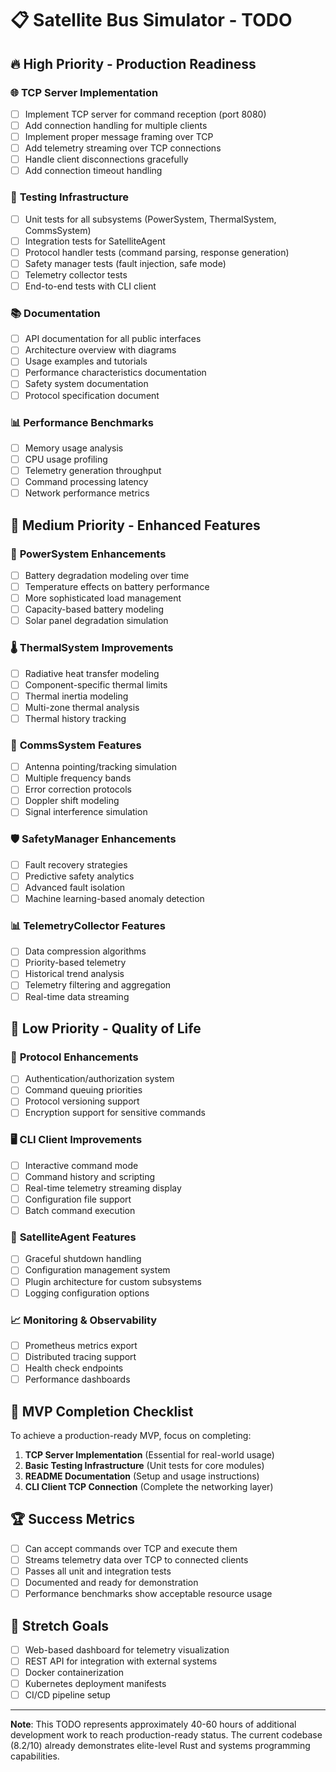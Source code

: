 # 📋 Satellite Bus Simulator - TODO

## 🔥 **High Priority - Production Readiness**

### 🌐 **TCP Server Implementation**
- [ ] Implement TCP server for command reception (port 8080)
- [ ] Add connection handling for multiple clients
- [ ] Implement proper message framing over TCP
- [ ] Add telemetry streaming over TCP connections
- [ ] Handle client disconnections gracefully
- [ ] Add connection timeout handling

### 🧪 **Testing Infrastructure**
- [ ] Unit tests for all subsystems (PowerSystem, ThermalSystem, CommsSystem)
- [ ] Integration tests for SatelliteAgent
- [ ] Protocol handler tests (command parsing, response generation)
- [ ] Safety manager tests (fault injection, safe mode)
- [ ] Telemetry collector tests
- [ ] End-to-end tests with CLI client

### 📚 **Documentation**
- [ ] API documentation for all public interfaces
- [ ] Architecture overview with diagrams
- [ ] Usage examples and tutorials
- [ ] Performance characteristics documentation
- [ ] Safety system documentation
- [ ] Protocol specification document

### 📊 **Performance Benchmarks**
- [ ] Memory usage analysis
- [ ] CPU usage profiling
- [ ] Telemetry generation throughput
- [ ] Command processing latency
- [ ] Network performance metrics

## 🚀 **Medium Priority - Enhanced Features**

### 🔋 **PowerSystem Enhancements**
- [ ] Battery degradation modeling over time
- [ ] Temperature effects on battery performance
- [ ] More sophisticated load management
- [ ] Capacity-based battery modeling
- [ ] Solar panel degradation simulation

### 🌡️ **ThermalSystem Improvements**
- [ ] Radiative heat transfer modeling
- [ ] Component-specific thermal limits
- [ ] Thermal inertia modeling
- [ ] Multi-zone thermal analysis
- [ ] Thermal history tracking

### 📡 **CommsSystem Features**
- [ ] Antenna pointing/tracking simulation
- [ ] Multiple frequency bands
- [ ] Error correction protocols
- [ ] Doppler shift modeling
- [ ] Signal interference simulation

### 🛡️ **SafetyManager Enhancements**
- [ ] Fault recovery strategies
- [ ] Predictive safety analytics
- [ ] Advanced fault isolation
- [ ] Machine learning-based anomaly detection

### 📊 **TelemetryCollector Features**
- [ ] Data compression algorithms
- [ ] Priority-based telemetry
- [ ] Historical trend analysis
- [ ] Telemetry filtering and aggregation
- [ ] Real-time data streaming

## 🔧 **Low Priority - Quality of Life**

### 🔌 **Protocol Enhancements**
- [ ] Authentication/authorization system
- [ ] Command queuing priorities
- [ ] Protocol versioning support
- [ ] Encryption support for sensitive commands

### 🖥️ **CLI Client Improvements**
- [ ] Interactive command mode
- [ ] Command history and scripting
- [ ] Real-time telemetry streaming display
- [ ] Configuration file support
- [ ] Batch command execution

### 🤖 **SatelliteAgent Features**
- [ ] Graceful shutdown handling
- [ ] Configuration management system
- [ ] Plugin architecture for custom subsystems
- [ ] Logging configuration options

### 📈 **Monitoring & Observability**
- [ ] Prometheus metrics export
- [ ] Distributed tracing support
- [ ] Health check endpoints
- [ ] Performance dashboards

## 🎯 **MVP Completion Checklist**

To achieve a production-ready MVP, focus on completing:

1. **TCP Server Implementation** (Essential for real-world usage)
2. **Basic Testing Infrastructure** (Unit tests for core modules)
3. **README Documentation** (Setup and usage instructions)
4. **CLI Client TCP Connection** (Complete the networking layer)

## 🏆 **Success Metrics**

- [ ] Can accept commands over TCP and execute them
- [ ] Streams telemetry data over TCP to connected clients
- [ ] Passes all unit and integration tests
- [ ] Documented and ready for demonstration
- [ ] Performance benchmarks show acceptable resource usage

## 🎉 **Stretch Goals**

- [ ] Web-based dashboard for telemetry visualization
- [ ] REST API for integration with external systems
- [ ] Docker containerization
- [ ] Kubernetes deployment manifests
- [ ] CI/CD pipeline setup

---

**Note**: This TODO represents approximately 40-60 hours of additional development work to reach production-ready status. The current codebase (8.2/10) already demonstrates elite-level Rust and systems programming capabilities.